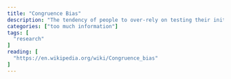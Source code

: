 ```yaml
---
title: "Congruence Bias"
description: "The tendency of people to over-rely on testing their initial hypothesis (the most congruent one) while neglecting to test alternative hypotheses."
categories: ["too much information"]
tags: [
  "research"
]
reading: [
  "https://en.wikipedia.org/wiki/Congruence_bias"
]
---
```


